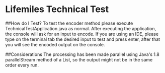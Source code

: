 # Lifemiles Technical Test

##How do I Test?
To test the encoder method please execute TechnicalTestApplication.java as normal.
After executing the application, the console will ask for an input to encode. If you are using an IDE, please type on the terminal tab the desired input to test and press enter, after that you will see the encoded output on the console.

##Considerations
The processing has been made parallel using Java's 1.8 parallelStream method of a List, so the output might not be in the same order every run.
